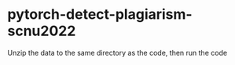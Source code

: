 # pytorch-detect-plagiarism-scnu2022

Unzip the data to the same directory as the code, then run the code
